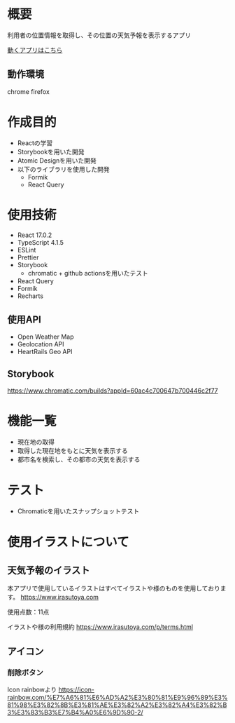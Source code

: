 # 概要
利用者の位置情報を取得し、その位置の天気予報を表示するアプリ

[動くアプリはこちら](https://yudai-nakajima.github.io/weather-app/)
## 動作環境
chrome
firefox

# 作成目的
- Reactの学習
- Storybookを用いた開発
- Atomic Designを用いた開発
- 以下のライブラリを使用した開発
  - Formik
  - React Query

# 使用技術
- React 17.0.2
- TypeScript 4.1.5
- ESLint
- Prettier
- Storybook
  - chromatic + github actionsを用いたテスト 
- React Query
- Formik
- Recharts

## 使用API
- Open Weather Map
- Geolocation API
- HeartRails Geo API

## Storybook
https://www.chromatic.com/builds?appId=60ac4c700647b700446c2f77

# 機能一覧
- 現在地の取得
- 取得した現在地をもとに天気を表示する
- 都市名を検索し、その都市の天気を表示する

# テスト
- Chromaticを用いたスナップショットテスト

# 使用イラストについて
## 天気予報のイラスト
本アプリで使用しているイラストはすべてイラストや様のものを使用しております。
https://www.irasutoya.com

使用点数：11点

イラストや様の利用規約
https://www.irasutoya.com/p/terms.html

## アイコン
### 削除ボタン
Icon rainbowより
https://icon-rainbow.com/%E7%A6%81%E6%AD%A2%E3%80%81%E9%96%89%E3%81%98%E3%82%8B%E3%81%AE%E3%82%A2%E3%82%A4%E3%82%B3%E3%83%B3%E7%B4%A0%E6%9D%90-2/
